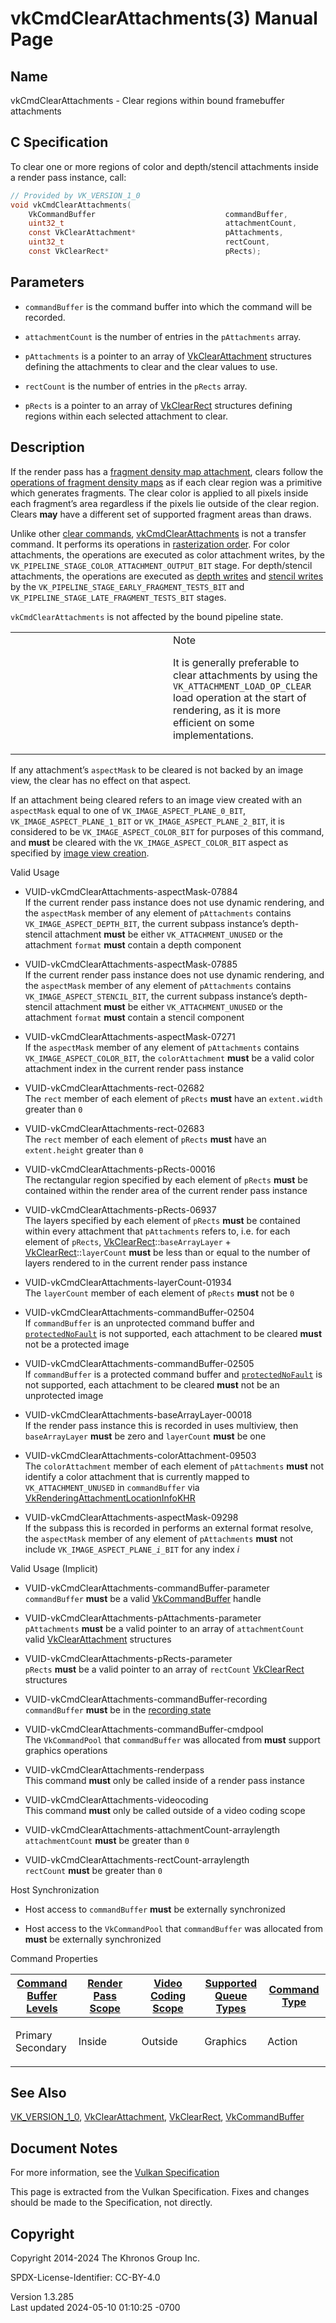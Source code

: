 # vkCmdClearAttachments(3) Manual Page

## Name

vkCmdClearAttachments - Clear regions within bound framebuffer
attachments



## <a href="#_c_specification" class="anchor"></a>C Specification

To clear one or more regions of color and depth/stencil attachments
inside a render pass instance, call:

``` c
// Provided by VK_VERSION_1_0
void vkCmdClearAttachments(
    VkCommandBuffer                             commandBuffer,
    uint32_t                                    attachmentCount,
    const VkClearAttachment*                    pAttachments,
    uint32_t                                    rectCount,
    const VkClearRect*                          pRects);
```

## <a href="#_parameters" class="anchor"></a>Parameters

- `commandBuffer` is the command buffer into which the command will be
  recorded.

- `attachmentCount` is the number of entries in the `pAttachments`
  array.

- `pAttachments` is a pointer to an array of
  [VkClearAttachment](https://registry.khronos.org/vulkan/specs/1.3-extensions/man/html/VkClearAttachment.html) structures defining the
  attachments to clear and the clear values to use.

- `rectCount` is the number of entries in the `pRects` array.

- `pRects` is a pointer to an array of [VkClearRect](https://registry.khronos.org/vulkan/specs/1.3-extensions/man/html/VkClearRect.html)
  structures defining regions within each selected attachment to clear.

## <a href="#_description" class="anchor"></a>Description

If the render pass has a <a
href="https://registry.khronos.org/vulkan/specs/1.3-extensions/html/vkspec.html#renderpass-fragmentdensitymapattachment"
target="_blank" rel="noopener">fragment density map attachment</a>,
clears follow the <a
href="https://registry.khronos.org/vulkan/specs/1.3-extensions/html/vkspec.html#fragmentdensitymapops"
target="_blank" rel="noopener">operations of fragment density maps</a>
as if each clear region was a primitive which generates fragments. The
clear color is applied to all pixels inside each fragment’s area
regardless if the pixels lie outside of the clear region. Clears **may**
have a different set of supported fragment areas than draws.

Unlike other <a
href="https://registry.khronos.org/vulkan/specs/1.3-extensions/html/vkspec.html#clears"
target="_blank" rel="noopener">clear commands</a>,
[vkCmdClearAttachments](https://registry.khronos.org/vulkan/specs/1.3-extensions/man/html/vkCmdClearAttachments.html) is not a transfer
command. It performs its operations in <a
href="https://registry.khronos.org/vulkan/specs/1.3-extensions/html/vkspec.html#primsrast-order"
target="_blank" rel="noopener">rasterization order</a>. For color
attachments, the operations are executed as color attachment writes, by
the `VK_PIPELINE_STAGE_COLOR_ATTACHMENT_OUTPUT_BIT` stage. For
depth/stencil attachments, the operations are executed as <a
href="https://registry.khronos.org/vulkan/specs/1.3-extensions/html/vkspec.html#fragops-depth"
target="_blank" rel="noopener">depth writes</a> and <a
href="https://registry.khronos.org/vulkan/specs/1.3-extensions/html/vkspec.html#fragops-stencil"
target="_blank" rel="noopener">stencil writes</a> by the
`VK_PIPELINE_STAGE_EARLY_FRAGMENT_TESTS_BIT` and
`VK_PIPELINE_STAGE_LATE_FRAGMENT_TESTS_BIT` stages.

`vkCmdClearAttachments` is not affected by the bound pipeline state.

<table>
<colgroup>
<col style="width: 50%" />
<col style="width: 50%" />
</colgroup>
<tbody>
<tr class="odd">
<td class="icon"><em></em></td>
<td class="content">Note
<p>It is generally preferable to clear attachments by using the
<code>VK_ATTACHMENT_LOAD_OP_CLEAR</code> load operation at the start of
rendering, as it is more efficient on some implementations.</p></td>
</tr>
</tbody>
</table>

If any attachment’s `aspectMask` to be cleared is not backed by an image
view, the clear has no effect on that aspect.

If an attachment being cleared refers to an image view created with an
`aspectMask` equal to one of `VK_IMAGE_ASPECT_PLANE_0_BIT`,
`VK_IMAGE_ASPECT_PLANE_1_BIT` or `VK_IMAGE_ASPECT_PLANE_2_BIT`, it is
considered to be `VK_IMAGE_ASPECT_COLOR_BIT` for purposes of this
command, and **must** be cleared with the `VK_IMAGE_ASPECT_COLOR_BIT`
aspect as specified by <a
href="https://registry.khronos.org/vulkan/specs/1.3-extensions/html/vkspec.html#image-views-plane-promotion"
target="_blank" rel="noopener">image view creation</a>.

Valid Usage

- <a href="#VUID-vkCmdClearAttachments-aspectMask-07884"
  id="VUID-vkCmdClearAttachments-aspectMask-07884"></a>
  VUID-vkCmdClearAttachments-aspectMask-07884  
  If the current render pass instance does not use dynamic rendering,
  and the `aspectMask` member of any element of `pAttachments` contains
  `VK_IMAGE_ASPECT_DEPTH_BIT`, the current subpass instance’s
  depth-stencil attachment **must** be either `VK_ATTACHMENT_UNUSED` or
  the attachment `format` **must** contain a depth component

- <a href="#VUID-vkCmdClearAttachments-aspectMask-07885"
  id="VUID-vkCmdClearAttachments-aspectMask-07885"></a>
  VUID-vkCmdClearAttachments-aspectMask-07885  
  If the current render pass instance does not use dynamic rendering,
  and the `aspectMask` member of any element of `pAttachments` contains
  `VK_IMAGE_ASPECT_STENCIL_BIT`, the current subpass instance’s
  depth-stencil attachment **must** be either `VK_ATTACHMENT_UNUSED` or
  the attachment `format` **must** contain a stencil component

- <a href="#VUID-vkCmdClearAttachments-aspectMask-07271"
  id="VUID-vkCmdClearAttachments-aspectMask-07271"></a>
  VUID-vkCmdClearAttachments-aspectMask-07271  
  If the `aspectMask` member of any element of `pAttachments` contains
  `VK_IMAGE_ASPECT_COLOR_BIT`, the `colorAttachment` **must** be a valid
  color attachment index in the current render pass instance

- <a href="#VUID-vkCmdClearAttachments-rect-02682"
  id="VUID-vkCmdClearAttachments-rect-02682"></a>
  VUID-vkCmdClearAttachments-rect-02682  
  The `rect` member of each element of `pRects` **must** have an
  `extent.width` greater than `0`

- <a href="#VUID-vkCmdClearAttachments-rect-02683"
  id="VUID-vkCmdClearAttachments-rect-02683"></a>
  VUID-vkCmdClearAttachments-rect-02683  
  The `rect` member of each element of `pRects` **must** have an
  `extent.height` greater than `0`

- <a href="#VUID-vkCmdClearAttachments-pRects-00016"
  id="VUID-vkCmdClearAttachments-pRects-00016"></a>
  VUID-vkCmdClearAttachments-pRects-00016  
  The rectangular region specified by each element of `pRects` **must**
  be contained within the render area of the current render pass
  instance

- <a href="#VUID-vkCmdClearAttachments-pRects-06937"
  id="VUID-vkCmdClearAttachments-pRects-06937"></a>
  VUID-vkCmdClearAttachments-pRects-06937  
  The layers specified by each element of `pRects` **must** be contained
  within every attachment that `pAttachments` refers to, i.e. for each
  element of `pRects`,
  [VkClearRect](https://registry.khronos.org/vulkan/specs/1.3-extensions/man/html/VkClearRect.html)::`baseArrayLayer` +
  [VkClearRect](https://registry.khronos.org/vulkan/specs/1.3-extensions/man/html/VkClearRect.html)::`layerCount` **must** be less than or
  equal to the number of layers rendered to in the current render pass
  instance

- <a href="#VUID-vkCmdClearAttachments-layerCount-01934"
  id="VUID-vkCmdClearAttachments-layerCount-01934"></a>
  VUID-vkCmdClearAttachments-layerCount-01934  
  The `layerCount` member of each element of `pRects` **must** not be
  `0`

- <a href="#VUID-vkCmdClearAttachments-commandBuffer-02504"
  id="VUID-vkCmdClearAttachments-commandBuffer-02504"></a>
  VUID-vkCmdClearAttachments-commandBuffer-02504  
  If `commandBuffer` is an unprotected command buffer and <a
  href="https://registry.khronos.org/vulkan/specs/1.3-extensions/html/vkspec.html#limits-protectedNoFault"
  target="_blank" rel="noopener"><code>protectedNoFault</code></a> is
  not supported, each attachment to be cleared **must** not be a
  protected image

- <a href="#VUID-vkCmdClearAttachments-commandBuffer-02505"
  id="VUID-vkCmdClearAttachments-commandBuffer-02505"></a>
  VUID-vkCmdClearAttachments-commandBuffer-02505  
  If `commandBuffer` is a protected command buffer and <a
  href="https://registry.khronos.org/vulkan/specs/1.3-extensions/html/vkspec.html#limits-protectedNoFault"
  target="_blank" rel="noopener"><code>protectedNoFault</code></a> is
  not supported, each attachment to be cleared **must** not be an
  unprotected image

- <a href="#VUID-vkCmdClearAttachments-baseArrayLayer-00018"
  id="VUID-vkCmdClearAttachments-baseArrayLayer-00018"></a>
  VUID-vkCmdClearAttachments-baseArrayLayer-00018  
  If the render pass instance this is recorded in uses multiview, then
  `baseArrayLayer` **must** be zero and `layerCount` **must** be one

- <a href="#VUID-vkCmdClearAttachments-colorAttachment-09503"
  id="VUID-vkCmdClearAttachments-colorAttachment-09503"></a>
  VUID-vkCmdClearAttachments-colorAttachment-09503  
  The `colorAttachment` member of each element of `pAttachments`
  **must** not identify a color attachment that is currently mapped to
  `VK_ATTACHMENT_UNUSED` in `commandBuffer` via
  [VkRenderingAttachmentLocationInfoKHR](https://registry.khronos.org/vulkan/specs/1.3-extensions/man/html/VkRenderingAttachmentLocationInfoKHR.html)

- <a href="#VUID-vkCmdClearAttachments-aspectMask-09298"
  id="VUID-vkCmdClearAttachments-aspectMask-09298"></a>
  VUID-vkCmdClearAttachments-aspectMask-09298  
  If the subpass this is recorded in performs an external format
  resolve, the `aspectMask` member of any element of `pAttachments`
  **must** not include `VK_IMAGE_ASPECT_PLANE`*`_i_`*`BIT` for any index
  *i*

Valid Usage (Implicit)

- <a href="#VUID-vkCmdClearAttachments-commandBuffer-parameter"
  id="VUID-vkCmdClearAttachments-commandBuffer-parameter"></a>
  VUID-vkCmdClearAttachments-commandBuffer-parameter  
  `commandBuffer` **must** be a valid
  [VkCommandBuffer](https://registry.khronos.org/vulkan/specs/1.3-extensions/man/html/VkCommandBuffer.html) handle

- <a href="#VUID-vkCmdClearAttachments-pAttachments-parameter"
  id="VUID-vkCmdClearAttachments-pAttachments-parameter"></a>
  VUID-vkCmdClearAttachments-pAttachments-parameter  
  `pAttachments` **must** be a valid pointer to an array of
  `attachmentCount` valid [VkClearAttachment](https://registry.khronos.org/vulkan/specs/1.3-extensions/man/html/VkClearAttachment.html)
  structures

- <a href="#VUID-vkCmdClearAttachments-pRects-parameter"
  id="VUID-vkCmdClearAttachments-pRects-parameter"></a>
  VUID-vkCmdClearAttachments-pRects-parameter  
  `pRects` **must** be a valid pointer to an array of `rectCount`
  [VkClearRect](https://registry.khronos.org/vulkan/specs/1.3-extensions/man/html/VkClearRect.html) structures

- <a href="#VUID-vkCmdClearAttachments-commandBuffer-recording"
  id="VUID-vkCmdClearAttachments-commandBuffer-recording"></a>
  VUID-vkCmdClearAttachments-commandBuffer-recording  
  `commandBuffer` **must** be in the [recording
  state](#commandbuffers-lifecycle)

- <a href="#VUID-vkCmdClearAttachments-commandBuffer-cmdpool"
  id="VUID-vkCmdClearAttachments-commandBuffer-cmdpool"></a>
  VUID-vkCmdClearAttachments-commandBuffer-cmdpool  
  The `VkCommandPool` that `commandBuffer` was allocated from **must**
  support graphics operations

- <a href="#VUID-vkCmdClearAttachments-renderpass"
  id="VUID-vkCmdClearAttachments-renderpass"></a>
  VUID-vkCmdClearAttachments-renderpass  
  This command **must** only be called inside of a render pass instance

- <a href="#VUID-vkCmdClearAttachments-videocoding"
  id="VUID-vkCmdClearAttachments-videocoding"></a>
  VUID-vkCmdClearAttachments-videocoding  
  This command **must** only be called outside of a video coding scope

- <a href="#VUID-vkCmdClearAttachments-attachmentCount-arraylength"
  id="VUID-vkCmdClearAttachments-attachmentCount-arraylength"></a>
  VUID-vkCmdClearAttachments-attachmentCount-arraylength  
  `attachmentCount` **must** be greater than `0`

- <a href="#VUID-vkCmdClearAttachments-rectCount-arraylength"
  id="VUID-vkCmdClearAttachments-rectCount-arraylength"></a>
  VUID-vkCmdClearAttachments-rectCount-arraylength  
  `rectCount` **must** be greater than `0`

Host Synchronization

- Host access to `commandBuffer` **must** be externally synchronized

- Host access to the `VkCommandPool` that `commandBuffer` was allocated
  from **must** be externally synchronized

Command Properties

<table class="tableblock frame-all grid-all stretch">
<colgroup>
<col style="width: 20%" />
<col style="width: 20%" />
<col style="width: 20%" />
<col style="width: 20%" />
<col style="width: 20%" />
</colgroup>
<thead>
<tr class="header">
<th class="tableblock halign-left valign-top"><a
href="#VkCommandBufferLevel">Command Buffer Levels</a></th>
<th class="tableblock halign-left valign-top"><a
href="#vkCmdBeginRenderPass">Render Pass Scope</a></th>
<th class="tableblock halign-left valign-top"><a
href="#vkCmdBeginVideoCodingKHR">Video Coding Scope</a></th>
<th class="tableblock halign-left valign-top"><a
href="#VkQueueFlagBits">Supported Queue Types</a></th>
<th class="tableblock halign-left valign-top"><a
href="#fundamentals-queueoperation-command-types">Command Type</a></th>
</tr>
</thead>
<tbody>
<tr class="odd">
<td class="tableblock halign-left valign-top"><p>Primary<br />
Secondary</p></td>
<td class="tableblock halign-left valign-top"><p>Inside</p></td>
<td class="tableblock halign-left valign-top"><p>Outside</p></td>
<td class="tableblock halign-left valign-top"><p>Graphics</p></td>
<td class="tableblock halign-left valign-top"><p>Action</p></td>
</tr>
</tbody>
</table>

## <a href="#_see_also" class="anchor"></a>See Also

[VK_VERSION_1_0](https://registry.khronos.org/vulkan/specs/1.3-extensions/man/html/VK_VERSION_1_0.html),
[VkClearAttachment](https://registry.khronos.org/vulkan/specs/1.3-extensions/man/html/VkClearAttachment.html),
[VkClearRect](https://registry.khronos.org/vulkan/specs/1.3-extensions/man/html/VkClearRect.html), [VkCommandBuffer](https://registry.khronos.org/vulkan/specs/1.3-extensions/man/html/VkCommandBuffer.html)

## <a href="#_document_notes" class="anchor"></a>Document Notes

For more information, see the <a
href="https://registry.khronos.org/vulkan/specs/1.3-extensions/html/vkspec.html#vkCmdClearAttachments"
target="_blank" rel="noopener">Vulkan Specification</a>

This page is extracted from the Vulkan Specification. Fixes and changes
should be made to the Specification, not directly.

## <a href="#_copyright" class="anchor"></a>Copyright

Copyright 2014-2024 The Khronos Group Inc.

SPDX-License-Identifier: CC-BY-4.0

Version 1.3.285  
Last updated 2024-05-10 01:10:25 -0700
